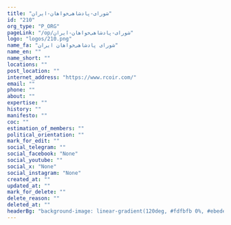 ```yaml
---
title: "شورای-پادشاهی‌خواهان-ایران"
id: "210"
org_type: "P_ORG"
pageLink: "/op/شورای-پادشاهی‌خواهان-ایران"
logo: "logos/210.png"
name_fa: "شورای پادشاهی‌خواهان ایران"
name_en: ""
name_short: ""
locations: ""
post_location: ""
internet_address: "https://www.rcoir.com/"
email: ""
phone: ""
about: ""
expertise: ""
history: ""
manifesto: ""
coc: ""
estimation_of_members: ""
political_orientation: ""
mark_for_edit: ""
social_telegram: ""
social_facebook: "None"
social_youtube: ""
social_x: "None"
social_instagram: "None"
created_at: ""
updated_at: ""
mark_for_delete: ""
delete_reason: ""
deleted_at: ""
headerBg: "background-image: linear-gradient(120deg, #fdfbfb 0%, #ebedee 100%);"
---
```

